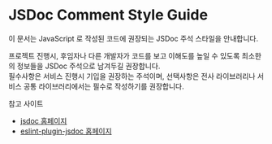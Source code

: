 # JSDoc Comment Style Guide

이 문서는 JavaScript 로 작성된 코드에 권장되는 JSDoc 주석 스타일을 안내합니다.

프로젝트 진행시, 후임자나 다른 개발자가 코드를 보고 이해도를 높일 수 있도록 최소한의 정보들을 JSDoc 주석으로 남겨두길 권장합니다.  
필수사항은 서비스 진행시 기입을 권장하는 주석이며, 선택사항은 전사 라이브러리나 서비스 공통 라이브러리에서는 필수로 작성하기를 권장합니다.

참고 사이트
- [jsdoc 홈페이지](https://jsdoc.app/)
- [eslint-plugin-jsdoc 홈페이지](https://github.com/gajus/eslint-plugin-jsdoc/)
